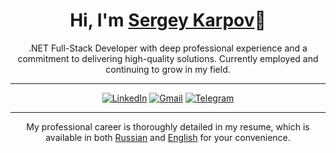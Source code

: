 <h1 align="center">Hi, I'm <a href="https://github.com/causalewe">Sergey Karpov</a>👋</h1>

<p align="center">.NET Full-Stack Developer with deep professional experience and a commitment to delivering high-quality solutions. Currently employed and continuing to grow in my field.</p>

---

<div align="center">

[![LinkedIn](https://img.shields.io/badge/LinkedIn-blue)](https://www.linkedin.com/in/causalewe/) [![Gmail](https://img.shields.io/badge/Gmail-orange)](mailto:ser42rus@gmail.com) [![Telegram](https://img.shields.io/badge/Telegram-33b4e3)](https://t.me/sework42)

</div>

---

<p align="center">My professional career is thoroughly detailed in my resume, which is available in both <a href="resume.ru.md">Russian</a> and <a href="resume.en.md">English</a> for your convenience.</p>
